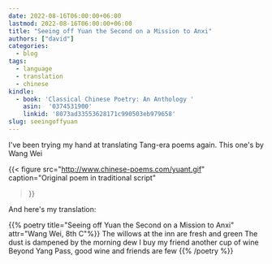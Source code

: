 ```yaml
---
date: 2022-08-16T06:00:00+06:00
lastmod: 2022-08-16T06:00:00+06:00
title: "Seeing off Yuan the Second on a Mission to Anxi"
authors: ["david"]
categories:
  - blog
tags:
  - language
  - translation
  - chinese
kindle: 
  - book: 'Classical Chinese Poetry: An Anthology '
    asin:  '0374531900'
    linkid: '8073ad33553628171c990503eb979658'
slug: seeingoffyuan
---
```

I've been trying my hand at translating Tang-era poems again. This one's by Wang Wei 


{{< figure src="http://www.chinese-poems.com/yuant.gif"  
caption="Original poem in traditional script"
 
>}}


And here's my translation:

{{% poetry title="Seeing off Yuan the Second on a Mission to Anxi" attr="Wang Wei, 8th C"%}}
The willows at the inn are fresh and green
The dust is dampened by the morning dew
I buy my friend another cup of wine
Beyond Yang Pass, good wine and friends are few
{{% /poetry %}}